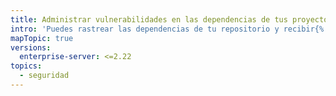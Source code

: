 ```yaml
---
title: Administrar vulnerabilidades en las dependencias de tus proyectos
intro: 'Puedes rastrear las dependencias de tu repositorio y recibir{% if currentVersion == "free-pro-team@latest" or currentVersion ver_gt "enterprise-server@2.21" %}{% else %}alertas de seguridad del {% data variables.product.prodname_dependabot_alerts %}{% endif %}cuando {% data variables.product.product_name %} detecta dependencias vulnerables.'
mapTopic: true
versions:
  enterprise-server: <=2.22
topics:
  - seguridad
---
```


